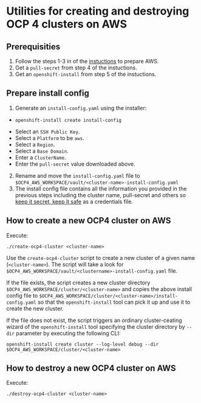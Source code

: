 # Utilities for creating and destroying OCP 4 clusters on AWS

## Prerequisities

1. Follow the steps 1-3 in of the [instuctions](https://cloud.openshift.com/clusters/install) to prepare AWS.
2. Get a `pull-secret` from step 4 of the instuctions.
3. Get an `openshift-install` from step 5 of the instuctions.

## Prepare install config
1. Generate an `install-config.yaml` using the installer:
 * ```
   openshift-install create install-config
   ```
 * Select an `SSH Public Key`.
 * Select a `Platform` to be `aws`.
 * Select a `Region`.
 * Select a `Base Domain`.
 * Enter a `ClusterName`.
 * Enter the `pull-secret` value downloaded above.
  
2. Rename and move the `install-config.yaml` file to `$OCP4_AWS_WORKSPACE/vault/<cluster-name>-install-config.yaml`
3. The install config file contains all the information you provided in the previous steps including the cluster name, pull-secret and others so [keep it secret, keep it safe](https://www.youtube.com/watch?v=iThtELZvfPs) as a credentials file.

## How to create a new OCP4 cluster on AWS

Execute:

```
./create-ocp4-cluster <cluster-name>
```

Use the `create-ocp4-cluster` script to create a new cluster of a given name (`<cluster-name>`). The script will take a look for `$OCP4_AWS_WORKSPACE/vault/<clustername>-install-config.yaml` file.

If the file exists, the script creates a new cluster directory `$OCP4_AWS_WORKSPACE/cluster/<cluster-name>` and copies the above install config file to `$OCP4_AWS_WORKSPACE/cluster/<cluster-name>/install-config.yaml` so that the `openshift-install` tool can pick it up and use it to create the new cluster.

If the file does not exist, the script triggers an ordinary cluster-ceating wizard of the `openshift-install` tool specifying the cluster directory by `--dir` parameter by executing the following CLI:

```
openshift-install create cluster --log-level debug --dir $OCP4_AWS_WORKSPACE/cluster/<cluster-name>
```

## How to destroy a new OCP4 cluster on AWS

Execute: 

```
./destroy-ocp4-cluster <cluster-name>
```